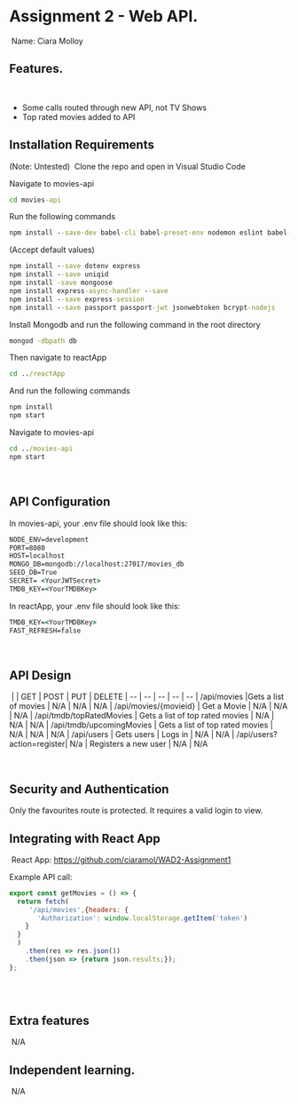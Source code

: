 # Assignment 2 - Web API.
​
Name: Ciara Molloy
​
## Features.
​
 + Some calls routed through new API, not TV Shows
​
 + Top rated movies added to API
​
## Installation Requirements
(Note: Untested)
​
Clone the repo and open in Visual Studio Code

Navigate to movies-api
```bat
cd movies-api
```
​Run the following commands
```bat
npm install --save-dev babel-cli babel-preset-env nodemon eslint babel-eslint
```
(Accept default values)
```bat
npm install --save dotenv express
npm install --save uniqid
npm install -save mongoose
npm install express-async-handler --save
npm install --save express-session
npm install --save passport passport-jwt jsonwebtoken bcrypt-nodejs
```

Install Mongodb and run the following command in the root directory
```bat
mongod -dbpath db
```

Then navigate to reactApp
```bat
cd ../reactApp
```
And run the following commands
```bat
npm install
npm start
```
Navigate to movies-api
```bat
cd ../movies-api
npm start
```
​
## API Configuration
In movies-api, your .env file should look like this:
​
```bat
NODE_ENV=development
PORT=8080
HOST=localhost
MONGO_DB=mongodb://localhost:27017/movies_db
SEED_DB=True
SECRET= <YourJWTSecret>
TMDB_KEY=<YourTMDBKey>
```

In reactApp, your .env file should look like this:
```bat
TMDB_KEY=<YourTMDBKey>
FAST_REFRESH=false
```
​
## API Design
​
|  |  GET | POST | PUT | DELETE
| -- | -- | -- | -- | -- 
| /api/movies |Gets a list of movies | N/A | N/A | N/A
| /api/movies/{movieid} | Get a Movie | N/A | N/A | N/A
| /api/tmdb/topRatedMovies | Gets a list of top rated movies | N/A | N/A | N/A
| /api/tmdb/upcomingMovies | Gets a list of top rated movies | N/A | N/A | N/A
| /api/users | Gets users | Logs in | N/A | N/A
| /api/users?action=register| N/a | Registers a new user | N/A | N/A

​
​
## Security and Authentication
Only the favourites route is protected. It requires a valid login to view.
​
## Integrating with React App
​
React App: https://github.com/ciaramol/WAD2-Assignment1

Example API call:​
~~~Javascript
export const getMovies = () => {
  return fetch(
     '/api/movies',{headers: {
       'Authorization': window.localStorage.getItem('token')
    }
  }
  )
    .then(res => res.json())
    .then(json => {return json.results;});
};
​
~~~
​
## Extra features
​
N/A
​
## Independent learning.
​
N/A